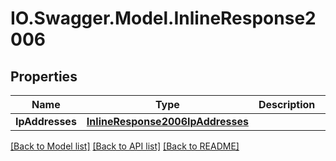 # IO.Swagger.Model.InlineResponse2006
## Properties

Name | Type | Description | Notes
------------ | ------------- | ------------- | -------------
**IpAddresses** | [**InlineResponse2006IpAddresses**](InlineResponse2006IpAddresses.md) |  | [optional] 

[[Back to Model list]](../README.md#documentation-for-models) [[Back to API list]](../README.md#documentation-for-api-endpoints) [[Back to README]](../README.md)

